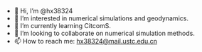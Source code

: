 - 👋 Hi, I’m @hx38324
- 👀 I’m interested in numerical simulations and geodynamics.
- 🌱 I’m currently learning CitcomS.
- 💞️ I’m looking to collaborate on numerical simulation methods.
- 📫 How to reach me: hx38324@mail.ustc.edu.cn
<!---
hx38324/hx38324 is a ✨ special ✨ repository because its `README.md` (this file) appears on your GitHub profile.
You can click the Preview link to take a look at your changes.
--->
